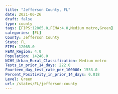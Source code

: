 ```yaml
---
title: "Jefferson County, FL"
date: 2021-06-26
draft: false
type: county
tags: [FIPS:12065.0,FEMA:4.0,Medium metro,Green]
categories: [FL]
County: Jefferson County
State: FL
FIPS: 12065.0
FEMA_Region: 4.0
Population: 14246.0
NCHS_Urban_Rural_Classification: Medium metro
Tests_in_prior_14_days: 222.0
Fourteen_day_test_rate_per_100000: 1558.0
Percent_Positivity_in_prior_14_days: 0.018
Level: Green
url: /states/FL/jefferson-county
---
```



